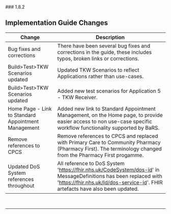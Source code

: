 <div class="bars-blg-expander">
<div class="bars-blg-expander-entry" id="v1.8.2">
### 1.8.2

## Implementation Guide Changes

| Change                                | Description                                                                                             |
|---------------------------------------|---------------------------------------------------------------------------------------------------------|
| Bug fixes and corrections  |There have been several bug fixes and corrections in the guide, these includes typos, broken links or corrections.|
| Build>Test>TKW Scenarios updated  |Updated  TKW Scenarios to reflect Applications rather than use-cases.|
| Build>Test>TKW Scenarios updated  |Added new test scenarios for Application 5 - TKW Receiver.|
| Home Page - Link to Standard Appointment Management   |Added new link to Standard Appointment Management, on the Home page, to provide easier access to non use-case specific workflow functionality supported by BaRS.|
| Remove references to CPCS | Remove references to CPCS and replaced with Primary Care to Community Pharmacy (Pharmacy First). The terminology changed from the Pharmacy First progamme. |
| Updated DoS System references throughout | All reference to DoS System 'https://fhir.nhs.uk/CodeSystem/dos-id' in MessageDefinitions has been replaced with 'https://fhir.nhs.uk/Id/dos-service-id'. FHIR artefacts have also been updated. |

<p>
</div>
</div>

<br>
<hr>


